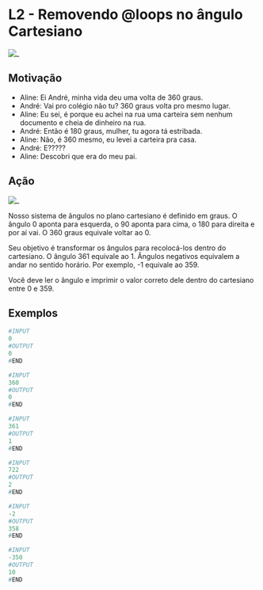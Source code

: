 # L2 - Removendo @loops no ângulo Cartesiano

![_](https://raw.githubusercontent.com/qxcodefup/arcade/master/base/loops/cover.jpg)

## Motivação

- Aline: Ei André, minha vida deu uma volta de 360 graus.  
- André: Vai pro colégio não tu? 360 graus volta pro mesmo lugar.  
- Aline: Eu sei, é porque eu achei na rua uma carteira sem nenhum documento e cheia de dinheiro na rua.  
- André: Então é 180 graus, mulher, tu agora tá estribada.  
- Aline: Não, é 360 mesmo, eu levei a carteira pra casa.  
- André: E?????  
- Aline: Descobri que era do meu pai.

## Ação

![_](https://raw.githubusercontent.com/qxcodefup/arcade/master/base/loops/angulos.png)

Nosso sistema de ângulos no plano cartesiano é definido em graus. O ângulo 0 aponta para esquerda, o 90 aponta para cima, o 180 para direita e por aí vai. O 360 graus equivale voltar ao 0.  
  
Seu objetivo é transformar os ângulos para recolocá-los dentro do cartesiano. O ângulo 361 equivale ao 1. Ângulos negativos equivalem a andar no sentido horário. Por exemplo, -1 equivale ao 359.  
  
Você deve ler o ângulo e imprimir o valor correto dele dentro do cartesiano entre 0 e 359.

## Exemplos

``` py
#INPUT
0
#OUTPUT
0
#END

#INPUT
360
#OUTPUT
0
#END

#INPUT
361
#OUTPUT
1
#END

#INPUT
722
#OUTPUT
2
#END

#INPUT
-2
#OUTPUT
358
#END

#INPUT
-350
#OUTPUT
10
#END
```
